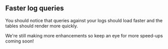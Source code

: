 ## Faster log queries

You should notice that queries against your logs should load faster and the tables should render more quickly.

We're still making more enhancements so keep an eye for more speed-ups coming soon!
